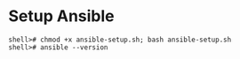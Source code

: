 # Setup  Ansible 
```
shell># chmod +x ansible-setup.sh; bash ansible-setup.sh
shell># ansible --version
```

